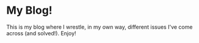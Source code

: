 # My Blog!

This is my blog where I wrestle, in my own way, different issues I've come across (and solved!). Enjoy!
